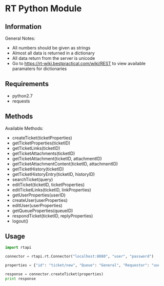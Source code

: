 # RT Python Module

## Information
General Notes:
- All numbers should be given as strings
- Almost all data is returned in a dictionary
- All data return from the server is unicode
- Go to https://rt-wiki.bestpractical.com/wiki/REST to view available paramaters for dictionaries

## Requirements
- python2.7
- requests

## Methods
Available Methods:
- createTicket(ticketProperties)
- getTicketProperties(ticketID)
- getTicketLinks(ticketID)
- getTicketAttachments(ticketID)
- getTicketAttachment(ticketID, attachmentID)
- getTicketAttachmentContent(ticketID, attachmentID)
- getTicketHistory(ticketID)
- getTicketHistoryEntry(ticketID, historyID)
- searchTicket(query)
- editTicket(ticketID, ticketProperties)
- editTicketLinks(ticketID, linkProperties)
- getUserProperties(userID)
- createUser(userProperties)
- editUser(userProperties)
- getQueueProperties(queueID)
- respondTicket(ticketID, replyProperties)
- logout()

## Usage
```python
import rtapi

connector = rtapi.rt.Connector("localhost:8080", "user", "password")

properties = {"id": "ticket/new", "Queue": "General", "Requestor": "user@umich.edu", "Priority": "4", "Subject": "Test REST Module", "Text": "test"}

response = connector.createTicket(properties)
print response
```
